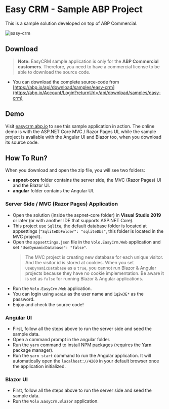 # Easy CRM - Sample ABP Project

This is a sample solution developed on top of ABP Commercial.

![easy-crm](../images/easy-crm.png)

## Download

> **Note:** EasyCRM sample application is only for the **ABP Commercial customers**. Therefore, you need to have a commercial license to be able to download the source code.

* You can download the complete source-code from [https://abp.io/api/download/samples/easy-crm](https://abp.io/Account/Login?returnUrl=/api/download/samples/easy-crm)

## Demo

Visit [easycrm.abp.io](http://easycrm.abp.io/) to see this sample application in action. The online demo is with the ASP.NET Core MVC / Razor Pages UI, while the sample project is available with the Angular UI and Blazor too, when you download its source code.

## How To Run?

When you download and open the zip file, you will see two folders:

* **aspnet-core** folder contains the server side, the MVC (Razor Pages) UI and the Blazor UI.
* **angular** folder contains the Angular UI.

### Server Side / MVC (Razor Pages) Application

* Open the solution (inside the aspnet-core folder) in **Visual Studio 2019** or later (or with another IDE that supports ASP.NET Core).
* This project use `Sqlite`, the default database folder is located at appsettings (`"SqliteDbFolder": "sqliteDbs"`, this folder is located in the MVC project).
* Open the `appsettings.json` file in the `Volo.EasyCrm.Web` application and set `"UseDynamicDatabase": "false"`.
    > The MVC project is creating new database for each unique visitor. And the visitor id is stored at cookies. When you set `UseDynamicDatabase` as a `true`, you cannot run Blazor & Angular projects because they have no cookie implementation. Be aware it is set as `false` for running Blazor & Angular applications.
* Run the `Volo.EasyCrm.Web` application.
* You can login using `admin` as the user name and `1q2w3E*` as the password.
* Enjoy and check the source code!

### Angular UI

* First, follow all the steps above to run the server side and seed the sample data.
* Open a command prompt in the angular folder.
* Run the `yarn` command to install NPM packages (requires the [Yarn](https://yarnpkg.com/) package manager).
* Run the `yarn start` command to run the Angular application. It will automatically open the `localhost://4200` in your default browser once the application initialized.

### Blazor UI

* First, follow all the steps above to run the server side and seed the sample data.
* Run the `Volo.EasyCrm.Blazor` application.
